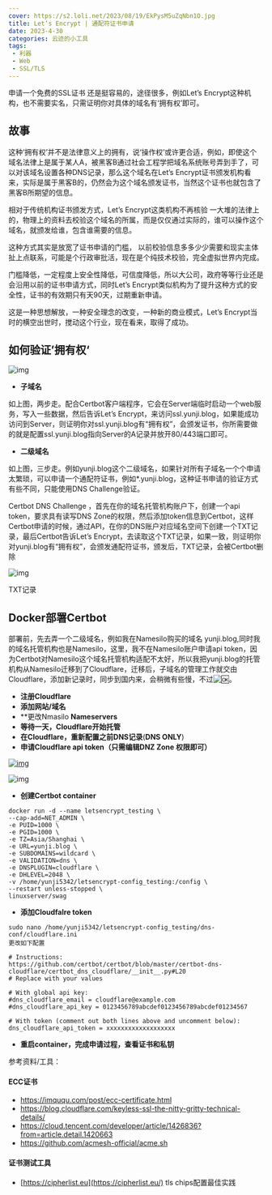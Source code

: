 ```yaml
---
cover: https://s2.loli.net/2023/08/19/EkPysM5uZqNbn1O.jpg
title: Let’s Encrypt | 通配符证书申请
date: 2023-4-30
categories: 云迹的小工具
tags:
 - 利器
 - Web
 - SSL/TLS  
---
```



申请一个免费的SSL证书 还是挺容易的，途径很多，例如Let’s Encrypt这种机构，也不需要实名，只需证明你对具体的域名有‘拥有权’即可。

## 故事

这种‘拥有权’并不是法律意义上的拥有，说‘操作权’或许更合适，例如，即使这个域名法律上是属于某人A，被黑客B通过社会工程学把域名系统账号弄到手了，可以对该域名设置各种DNS记录，那么这个域名在Let’s Encrypt证书颁发机构看来，实际是属于黑客B的，仍然会为这个域名颁发证书，当然这个证书也就包含了黑客B所期望的信息。

相对于传统机构证书颁发方式，Let’s Encrypt这类机构不再核验 一大堆的法律上的，物理上的资料去校验这个域名的所属，而是仅仅通过实际的，谁可以操作这个域名，就颁发给谁，包含谁需要的信息。

这种方式其实是放宽了证书申请的门槛， 以前校验信息多多少少需要和现实主体扯上点联系，可能是个行政审批活，现在是个纯技术校验，完全虚拟世界内完成。

门槛降低，一定程度上安全性降低，可信度降低，所以大公司，政府等等行业还是会沿用以前的证书申请方式，同时Let’s Encrypt类似机构为了提升这种方式的安全性，证书的有效期只有天90天，过期重新申请。

这是一种思想解放，一种安全理念的改变，一种新的商业模式，Let’s Encrypt当时的横空出世时，搅动这个行业，现在看来，取得了成功。

## 如何验证’拥有权‘

![img](https://blog-samliu-tech-1300751433.cos.ap-shanghai.myqcloud.com/wp-content/uploads/2022/08/image-8.png)

- **子域名**

如上图，两步走。配合Certbot客户端程序，它会在Server端临时启动一个web服务，写入一些数据，然后告诉Let’s Encrypt，来访问ssl.yunji.blog，如果能成功访问到Server，则证明你对ssl.yunji.blog有“拥有权”，会颁发证书，你所需要做的就是配置ssl.yunji.blog指向Server的A记录并放开80/443端口即可。

- **二级域名**

如上图，三步走。例如yunji.blog这个二级域名，如果针对所有子域名一个个申请太繁琐，可以申请一个通配符证书，例如*.yunji.blog，这种证书申请的验证方式有些不同，只能使用DNS Challenge验证。

Certbot DNS Challenge ，首先在你的域名托管机构账户下，创建一个api token，要求具有读写DNS Zone的权限，然后添加token信息到Certbot，这样Certbot申请的时候，通过API，在你的DNS账户对应域名空间下创建一个TXT记录，最后Certbot告诉Let’s Encrypt，去读取这个TXT记录，如果一致，则证明你对yunji.blog有“拥有权”，会颁发通配符证书，颁发后，TXT记录，会被Certbot删除

![img](https://blog-samliu-tech-1300751433.cos.ap-shanghai.myqcloud.com/wp-content/uploads/2022/08/cloudflare_DNS-TXT-1024x50.jpg)

TXT记录

## Docker部署Certbot

部署前，先去弄一个二级域名，例如我在Namesilo购买的域名 yunji.blog,同时我的域名托管机构也是Namesilo，这里，我不在Namesilo账户申请api token，因为Certbot对Namesilo这个域名托管机构适配不太好，所以我把yunji.blog的托管机构从Namesilo迁移到了Cloudflare，迁移后，子域名的管理工作就交由Cloudflare，添加新记录时，同步到国内来，会稍微有些慢，不过![🆗](https://s.w.org/images/core/emoji/14.0.0/svg/1f197.svg)。

- **注册Cloudflare**
- **添加网站/域名**
- **更改Nmasilo **Nameservers**
- **等待一天，Cloudflare开始托管**
- **在Cloudflare，重新配置之前DNS记录**(**DNS ONLY**)
- **申请Cloudflare api token（只需编辑DNZ Zone 权限即可）**

[![img](https://blog-samliu-tech-1300751433.cos.ap-shanghai.myqcloud.com/wp-content/uploads/2022/08/image-9-1024x378.png)](https://blog-samliu-tech-1300751433.cos.ap-shanghai.myqcloud.com/wp-content/uploads/2022/08/image-9.png)

![img](https://blog-samliu-tech-1300751433.cos.ap-shanghai.myqcloud.com/wp-content/uploads/2022/08/image-10.png)

- **创建Certbot container**

```
docker run -d --name letsencrypt_testing \
--cap-add=NET_ADMIN \
-e PUID=1000 \
-e PGID=1000 \
-e TZ=Asia/Shanghai \
-e URL=yunji.blog \
-e SUBDOMAINS=wildcard \
-e VALIDATION=dns \
-e DNSPLUGIN=cloudflare \
-e DHLEVEL=2048 \
-v /home/yunji5342/letsencrypt-config_testing:/config \
--restart unless-stopped \
linuxserver/swag
```

- **添加Cloudfalre token**

```
sudo nano /home/yunji5342/letsencrypt-config_testing/dns-conf/cloudflare.ini
更改如下配置
 
# Instructions: https://github.com/certbot/certbot/blob/master/certbot-dns-cloudflare/certbot_dns_cloudflare/__init__.py#L20
# Replace with your values
 
# With global api key:
#dns_cloudflare_email = cloudflare@example.com
#dns_cloudflare_api_key = 0123456789abcdef0123456789abcdef01234567
 
# With token (comment out both lines above and uncomment below):
dns_cloudflare_api_token = xxxxxxxxxxxxxxxxxxx
```

- **重启container，完成申请过程，查看证书和私钥**

  

参考资料/工具：

#### ECC证书

* https://imququ.com/post/ecc-certificate.html
* https://blog.cloudflare.com/keyless-ssl-the-nitty-gritty-technical-details/
* https://cloud.tencent.com/developer/article/1426836?from=article.detail.1420663
* https://github.com/acmesh-official/acme.sh

#### 证书测试工具

* [https://cipherlist.eu](https://cipherlist.eu/) tls chips配置最佳实践

